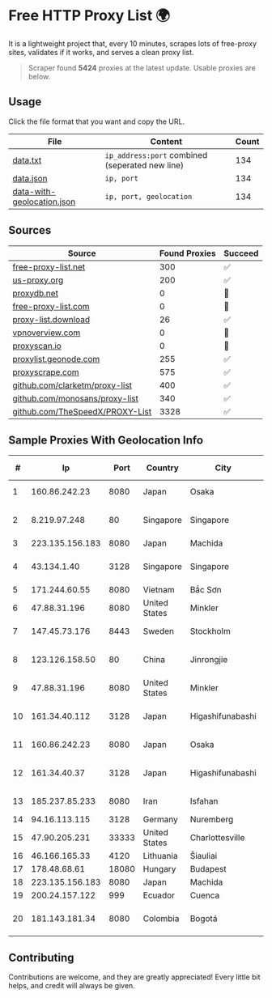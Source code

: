 
# Free HTTP Proxy List 🌍

It is a lightweight project that, every 10 minutes, scrapes lots of free-proxy sites, validates if it works, and serves a clean proxy list.


> Scraper found **5424** proxies at the latest update. Usable proxies are below.

## Usage

Click the file format that you want and copy the URL.


|File|Content|Count|
|----|-------|-----|
|[data.txt](https://raw.githubusercontent.com/themiralay/Proxy-List-World/master/data.txt)|`ip_address:port` combined (seperated new line)|134|
|[data.json](https://raw.githubusercontent.com/themiralay/Proxy-List-World/master/data.json)|`ip, port`|134|
|[data-with-geolocation.json](https://raw.githubusercontent.com/themiralay/Proxy-List-World/master/data-with-geolocation.json)|`ip, port, geolocation`|134|

## Sources

|Source|Found Proxies|Succeed|
|------|-------------|-------|
|[free-proxy-list.net](https://free-proxy-list.net)|300|✅|
|[us-proxy.org](https://www.us-proxy.org)|200|✅|
|[proxydb.net](http://proxydb.net)|0|🚫|
|[free-proxy-list.com](https://free-proxy-list.com/?page=&port=&type%5B%5D=http&type%5B%5D=https&up_time=0&search=Search)|0|🚫|
|[proxy-list.download](https://www.proxy-list.download/HTTP)|26|✅|
|[vpnoverview.com](https://vpnoverview.com/privacy/anonymous-browsing/free-proxy-servers)|0|🚫|
|[proxyscan.io](https://www.proxyscan.io)|0|🚫|
|[proxylist.geonode.com](https://proxylist.geonode.com/api/proxy-list?limit=300&page=1&sort_by=lastChecked&sort_type=desc&protocols=http,https)|255|✅|
|[proxyscrape.com](https://api.proxyscrape.com/v2/?request=displayproxies&protocol=http&timeout=10000&country=all&ssl=all&anonymity=all)|575|✅|
|[github.com/clarketm/proxy-list](https://raw.githubusercontent.com/clarketm/proxy-list/master/proxy-list-raw.txt)|400|✅|
|[github.com/monosans/proxy-list](https://raw.githubusercontent.com/monosans/proxy-list/main/proxies/http.txt)|340|✅|
|[github.com/TheSpeedX/PROXY-List](https://raw.githubusercontent.com/TheSpeedX/PROXY-List/master/http.txt)|3328|✅|


## Sample Proxies With Geolocation Info

|#|Ip|Port|Country|City|Internet Service Provider|
|-|--|----|-------|----|-------------------------|
|1|160.86.242.23|8080|Japan|Osaka|Sony Network Communications Inc|
|2|8.219.97.248|80|Singapore|Singapore|Alibaba Cloud (Singapore) Private Limited|
|3|223.135.156.183|8080|Japan|Machida|So-net Corporation|
|4|43.134.1.40|3128|Singapore|Singapore|Shenzhen Tencent Computer Systems Company Limited|
|5|171.244.60.55|8080|Vietnam|Bắc Sơn|VIETEL|
|6|47.88.31.196|8080|United States|Minkler|Alibaba.com LLC|
|7|147.45.73.176|8443|Sweden|Stockholm|Aeza International LTD|
|8|123.126.158.50|80|China|Jinrongjie|China Unicom Beijing Province Network|
|9|47.88.31.196|8080|United States|Minkler|Alibaba.com LLC|
|10|161.34.40.112|3128|Japan|Higashifunabashi|NTT PC Communications, Inc.|
|11|160.86.242.23|8080|Japan|Osaka|Sony Network Communications Inc|
|12|161.34.40.37|3128|Japan|Higashifunabashi|NTT PC Communications, Inc.|
|13|185.237.85.233|8080|Iran|Isfahan|Shabakieh Isfahan Co PJSC|
|14|94.16.113.115|3128|Germany|Nuremberg|netcup GmbH|
|15|47.90.205.231|33333|United States|Charlottesville|Alibaba.com LLC|
|16|46.166.165.33|4120|Lithuania|Šiauliai|Cherry Servers|
|17|178.48.68.61|18080|Hungary|Budapest|UPC|
|18|223.135.156.183|8080|Japan|Machida|So-net Corporation|
|19|200.24.157.122|999|Ecuador|Cuenca|Ufinet Panama S.A.|
|20|181.143.181.34|8080|Colombia|Bogotá|EPM Telecomunicaciones S.A. E.S.P.|



## Contributing

Contributions are welcome, and they are greatly appreciated! Every
little bit helps, and credit will always be given.

